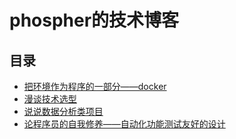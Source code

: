 # phospher的技术博客
## 目录
- [把环境作为程序的一部分——docker](https://phospher.github.io/docker)
- [漫谈技术选型](https://phospher.github.io/techSelect)
- [说说数据分析类项目](https://phospher.github.io/dataAnalysis)
- [
论程序员的自我修养——自动化功能测试友好的设计](https://phospher.github.io/autoTestDesign)